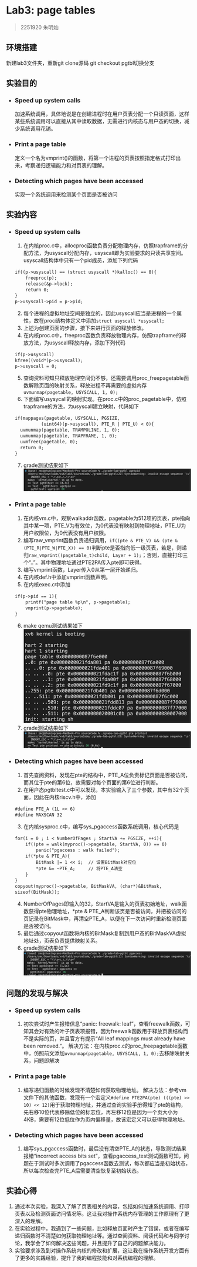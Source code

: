 # Lab3: page tables
> 2251920
> 朱明灿
## 环境搭建
新建lab3文件夹，重新git clone源码
git checkout pgtbl切换分支
## 实验目的
- ### Speed up system calls
    加速系统调用，具体地说是在创建进程时在用户页表分配一个只读页面，这样某些系统调用可以直接从其中读取数据，无需进行内核态与用户态的切换，减少系统调用花销。
- ### Print a page table 
    定义一个名为vmprint()的函数，将第一个进程的页表按照指定格式打印出来，考察递归逻辑能力和对页表的理解。
- ### Detecting which pages have been accessed
    实现一个系统调用来检测某个页面是否被访问
## 实验内容
- ### Speed up system calls
    1. 在内核proc.c中，allocproc函数负责分配物理内存，仿照trapframe的分配方法，为usyscall分配内存，usyscall即为实验要求的只读共享空间。usyscall结构体中只有一个pid成员，添加下列代码
    ```
    if((p->usyscall) == (struct usyscall *)kalloc() == 0){
        freeproc(p);
        release(&p->lock);
        return 0;
    }
    p->usyscall->pid = p->pid;
    ```
    2. 每个进程的虚拟地址空间是独立的，因此usyscall应当是进程的一个属性，故在proc结构体定义中添加```struct usyscall *usyscall;```
    3. 上述为创建页面的步骤，接下来进行页面的释放修改。
    4. 在内核proc.c中，freeproc函数负责释放物理内存，仿照trapframe的释放方法，为usyscall释放内存，添加下列代码
    ```
    if(p->usyscall)
    kfree((void*)p->usyscall);
    p->usyscall = 0;
    ```
    5. 查询资料可知只释放物理空间仍不够，还需要调用proc_freepagetable函数解除页面的映射关系，释放进程不再需要的虚拟内存```uvmunmap(pagetable, USYSCALL, 1, 0);```
    6. 下面编写usysycall的映射实现。在proc.c中的proc_pagetable中，仿照trapframe的方法，为usyscall建立映射，代码如下
    ```
    if(mappages(pagetable, USYSCALL, PGSIZE, 
              (uint64)(p->usyscall), PTE_R | PTE_U) < 0){
      uvmunmap(pagetable, TRAMPOLINE, 1, 0);
      uvmunmap(pagetable, TRAPFRAME, 1, 0);
      uvmfree(pagetable, 0);
      return 0;
    }
    ```
    7. grade测试结果如下
    ![grade](images/grade-pid.png)
- ### Print a page table 
    1. 在内核vm.c中，观察walkaddr函数，pagetable为512项的页表，pte指向其中某一项，PTE_V为有效位，为0代表没有映射到物理地址，PTE_U为用户权限位，为0代表没有用户权限。
    2. 编写raw_vmprint函数负责递归调用，```if((pte & PTE_V) && (pte & (PTE_R|PTE_W|PTE_X)) == 0)```判断pte是否指向低一级页表，若是，则递归```raw_vmprint((pagetable_t)child, Layer + 1);```；否则，直接打印三个“..”。其中物理地址通过PTE2PA传入pte即可获得。
    3. 编写vmprint函数，Layer传入0从第一层开始递归。
    4. 在内核def.h中添加vmprint函数声明。
    5. 在内核exec.c中添加
    ```
    if(p->pid == 1){
        printf("page table %p\n", p->pagetable);
        vmprint(p->pagetable);
    }
    ```
    6. make qemu测试结果如下
    ![qemu](images/page.png)
    7. grade测试结果如下
    ![qemu](images/grade-page.png)
- ### Detecting which pages have been accessed
    1. 首先查阅资料，发现在pte的结构中，PTE_A位负责标记页面是否被访问，而其位于pte的第6位，故需要对每个页面的第6位进行判断。
    2. 在用户态pgtbltest.c中可以发现，本实验输入了三个参数，其中有32个页面，因此在内核riscv.h中，添加
    ```
    #define PTE_A (1L << 6)
    #define MAXSCAN 32   
    ```
    3. 在内核sysproc.c中，编写sys_pgaccess函数系统调用，核心代码是
    ```
    for(i = 0 ; i < NumberOfPages ; StartVA += PGSIZE, ++i){
        if((pte = walk(myproc()->pagetable, StartVA, 0)) == 0)
            panic("pgaccess : walk failed");
        if(*pte & PTE_A){
            BitMask |= 1 << i;	// 设置BitMask对应位
            *pte &= ~PTE_A;		// 将PTE_A清空
        }
    }
    copyout(myproc()->pagetable, BitMaskVA, (char*)&BitMask, sizeof(BitMask));
    ```
    4. NumberOfPages即输入的32，StartVA是输入的页表初始地址，walk函数获得pte物理地址，*pte & PTE_A判断该页是否被访问，并把被访问的页记录在BitMask中，再清空PTE_A，以便在下一次访问时重新检测页面是否被访问。
    5. 最后通过copyout函数将内核的BitMask复制到用户态的BitMaskVA虚拟地址处，页表负责提供映射关系。
    6. grade测试结果如下
    ![grade](images/grade-detect.png)
## 问题的发现与解决
- ### Speed up system calls
    1.  初次尝试时产生报错信息“panic: freewalk: leaf”，查看freewalk函数，可知其会对有效的叶子页表项报错，因为freewalk函数用于释放页表结构而不是实际的页，并且官方有提示“All leaf mappings must already have been removed.”。
    解决方法：在内核proc.c的proc_freepagetable函数中，仿照前文添加```uvmunmap(pagetable, USYSCALL, 1, 0);```去移除映射关系，问题即解决
- ### Print a page table 
    1. 编写递归函数的时候发现不清楚如何获取物理地址。
    解决方法：参考vm文件下的其他函数，发现有一个宏定义```#define PTE2PA(pte) (((pte) >> 10) << 12)```用于获取物理地址，并通过查询实验手册得知了pte的结构，先右移10位代表移除低位的标志位，再左移12位是因为一个页大小为4KB，需要有12位低位作为页内偏移量，故该宏定义可以获得物理地址。
- ### Detecting which pages have been accessed
    1. 编写sys_pgaccess函数时，最后没有清空PTE_A的状态，导致测试结果报错“incorrect access bits set”，查看pgaccess_test测试函数可知，问题在于测试时多次调用了pgaccess函数去测试，每次都应当是初始状态，所以每次检查完PTE_A后需要清空恢复至初始状态。
## 实验心得
1. 通过本次实验，我深入了解了页表相关的内容，包括如何加速系统调用、打印页表以及检测页面访问情况等。这让我对操作系统内存管理的工作原理有了更深入的理解。
2. 在实验过程中，我遇到了一些问题，比如释放页面时产生了错误，或者在编写递归函数时不清楚如何获取物理地址等。通过查阅资料、阅读代码和与同学讨论，我学会了如何解决这些问题，并且提升了自己的问题解决能力。
3. 实验要求涉及到对操作系统内核的修改和扩展，这让我在操作系统开发方面有了更多的实践经验，提升了我的编程技能和对系统编程的理解。
